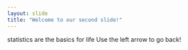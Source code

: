 ```yaml
---
layout: slide
title: "Welcome to our second slide!"
---
```

statistics are the basics for life
Use the left arrow to go back!
